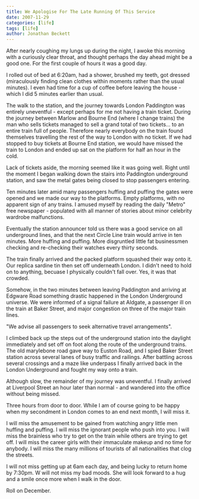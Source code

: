 ```yaml
---
title: We Apologise For The Late Running Of This Service
date: 2007-11-29
categories: [life]
tags: [life]
author: Jonathan Beckett
---
```


After nearly coughing my lungs up during the night, I awoke this morning with a curiously clear throat, and thought perhaps the day ahead might be a good one. For the first couple of hours it was a good day.

I rolled out of bed at 6:20am, had a shower, brushed my teeth, got dressed (miraculously finding clean clothes within moments rather than the usual minutes). I even had time for a cup of coffee before leaving the house - which I did 5 minutes earlier than usual.

The walk to the station, and the journey towards London Paddington was entirely uneventful - except perhaps for me not having a train ticket. During the journey between Marlow and Bourne End (where I change trains) the man who sells tickets managed to sell a grand total of two tickets... to an entire train full of people. Therefore nearly everybody on the train found themselves travelling the rest of the way to London with no ticket. If we had stopped to buy tickets at Bourne End station, we would have missed the train to London and ended up sat on the platform for half an hour in the cold.

Lack of tickets aside, the morning seemed like it was going well. Right until the moment I began walking down the stairs into Paddington underground station, and saw the metal gates being closed to stop passengers entering.

Ten minutes later amid many passengers huffing and puffing the gates were opened and we made our way to the platforms. Empty platforms, with no apparent sign of any trains. I amused myself by reading the daily "Metro" free newspaper - populated with all manner of stories about minor celebrity wardrobe malfunctions.

Eventually the station announcer told us there was a good service on all underground lines, and that the next Circle Line train would arrive in ten minutes. More huffing and puffing. More disgruntled little fat businessmen checking and re-checking their watches every thirty seconds.

The train finally arrived and the packed platform squashed their way onto it. Our replica sardine tin then set off underneath London. I didn't need to hold on to anything, becuase I physically couldn't fall over. Yes, it was that crowded.

Somehow, in the two minutes between leaving Paddington and arriving at Edgware Road something drastic happened in the London Underground universe. We were informed of a signal failure at Aldgate, a passenger ill on the train at Baker Street, and major congestion on three of the major train lines.

"We advise all passengers to seek alternative travel arrangements".

I climbed back up the steps out of the underground station into the daylight immediately and set off on foot along the route of the underground trains. The old marylebone road gave way to Euston Road, and I spied Baker Street station across several lanes of busy traffic and railings. After battling across several crossings and a maze like underpass I finally arrived back in the London Underground and fought my way onto a train.

Although slow, the remainder of my journey was uneventful. I finally arrived at Liverpool Street an hour later than normal - and wandered into the office without being missed.

Three hours from door to door. While I am of course going to be happy when my secondment in London comes to an end next month, I will miss it.

I will miss the amusement to be gained from watching angry little men huffing and puffing. I will miss the ignorant people who push into you. I will miss the brainless who try to get on the train while others are trying to get off. I will miss the career girls with their immaculate makeup and no time for anybody. I will miss the many millions of tourists of all nationalities that clog the streets.

I will not miss getting up at 6am each day, and being lucky to return home by 7:30pm. W will not miss my bad moods. She will look forward to a hug and a smile once more when I walk in the door.

Roll on December.